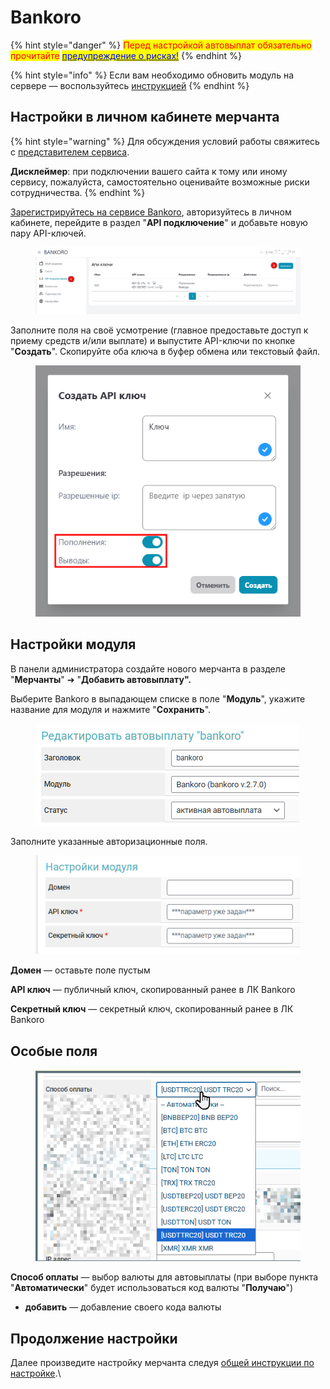 # Bankoro

{% hint style="danger" %}
<mark style="color:red;">Перед настройкой автовыплат обязательно прочитайте</mark> [<mark style="color:blue;">предупреждение о рисках!</mark>](https://premium.gitbook.io/main/osnovnye-nastroiki/merchanty-i-avtovyplaty/avtovyplaty/preduprezhdenie-o-riskakh)
{% endhint %}

{% hint style="info" %}
Если вам необходимо обновить модуль на сервере — воспользуйтесь [инструкцией](https://premium.gitbook.io/main/osnovnye-nastroiki/faq/obnovlenie-failov-skripta-na-servere/kak-obnovit-faily-na-servere#moduli-merchantov-i-avtovyplat)
{% endhint %}

## Настройки в личном кабинете мерчанта

{% hint style="warning" %}
Для обсуждения условий работы свяжитесь с [представителем сервиса](https://t.me/bankoro_crypto).

**Дисклеймер**: при подключении вашего сайта к тому или иному сервису, пожалуйста, самостоятельно оценивайте возможные риски сотрудничества.
{% endhint %}

[Зарегистрируйтесь на сервисе Bankoro](https://bankoro.io/registration), авторизуйтесь в личном кабинете, перейдите в раздел "**API подключение**" и добавьте новую пару API-ключей.

<figure><img src="../../../.gitbook/assets/image (3) (1).png" alt=""><figcaption></figcaption></figure>

Заполните поля на своё усмотрение (главное предоставьте доступ к приему средств и/или выплате) и выпустите API-ключи по кнопке "**Создать**". Скопируйте оба ключа в буфер обмена или текстовый файл.

<figure><img src="../../../.gitbook/assets/image (1) (1) (1) (1).png" alt=""><figcaption></figcaption></figure>

## Настройки модуля

В панели администратора создайте нового мерчанта в разделе "**Мерчанты**" ➔ "**Добавить автовыплату".**

Выберите Bankoro в выпадающем списке в поле "**Модуль**", укажите название для модуля и нажмите "**Сохранить**".

<figure><img src="../../../.gitbook/assets/image (2223).png" alt=""><figcaption></figcaption></figure>

Заполните указанные авторизационные поля.

<figure><img src="../../../.gitbook/assets/image (2) (1) (1) (1).png" alt=""><figcaption></figcaption></figure>

**Домен** — оставьте поле пустым

**API ключ** — публичный ключ, скопированный ранее в ЛК Bankoro

**Секретный ключ** — секретный ключ, скопированный ранее в ЛК Bankoro

## Особые поля

<figure><img src="../../../.gitbook/assets/image (2221).png" alt=""><figcaption></figcaption></figure>

**Способ оплаты** — выбор валюты для автовыплаты (при выборе пункта "**Автоматически**" будет использоваться код валюты "**Получаю**")

* **добавить** — добавление своего кода валюты

## Продолжение настройки

Далее произведите настройку мерчанта следуя [общей инструкции по настройке](https://premium.gitbook.io/rukovodstvo-polzovatelya/osnovnye-nastroiki/merchanty-i-avtovyplaty/merchanty/obshie-nastroiki-merchantov).\
